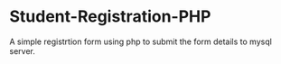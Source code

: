 # Student-Registration-PHP
A simple registrtion form using php to submit the form details to mysql server.

